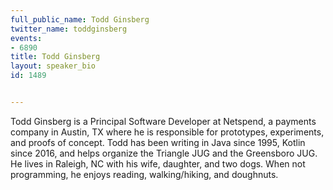 ---
full_public_name: Todd Ginsberg
twitter_name: toddginsberg
events:
- 6890
title: Todd Ginsberg
layout: speaker_bio
id: 1489

---
Todd Ginsberg is a Principal Software Developer at Netspend, a payments company in Austin, TX where he is responsible for prototypes, experiments, and proofs of concept. Todd has been writing in Java since 1995, Kotlin since 2016, and helps organize the Triangle JUG and the Greensboro JUG. He lives in Raleigh, NC with his wife, daughter, and two dogs. When not programming, he enjoys reading, walking/hiking, and doughnuts.